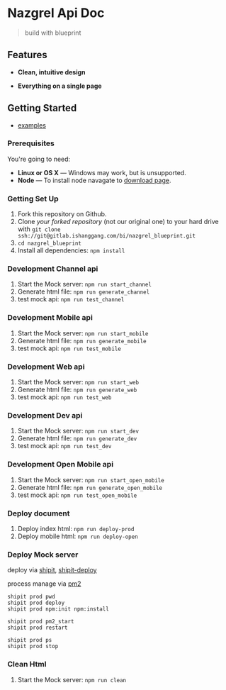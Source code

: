 Nazgrel Api Doc
========
> build with blueprint

Features
------------

* **Clean, intuitive design**

* **Everything on a single page**

Getting Started
------------------------------

- [examples](https://github.com/apiaryio/api-blueprint/tree/master/examples)

### Prerequisites

You're going to need:

 - **Linux or OS X** — Windows may work, but is unsupported.
 - **Node** — To install node navagate to [download page](https://nodejs.org/zh-cn/download/).

### Getting Set Up

 1. Fork this repository on Github.
 2. Clone *your forked repository* (not our original one) to your hard drive with `git clone ssh://git@gitlab.ishanggang.com/bi/nazgrel_blueprint.git`
 3. `cd nazgrel_blueprint`
 4. Install all dependencies: `npm install`

### Development Channel api

 1. Start the Mock server: `npm run start_channel`
 2. Generate html file: `npm run generate_channel`
 3. test mock api: `npm run test_channel`

### Development Mobile api

 1. Start the Mock server: `npm run start_mobile`
 2. Generate html file: `npm run generate_mobile`
 3. test mock api: `npm run test_mobile`

### Development Web api

 1. Start the Mock server: `npm run start_web`
 2. Generate html file: `npm run generate_web`
 3. test mock api: `npm run test_web`

### Development Dev api

 1. Start the Mock server: `npm run start_dev`
 2. Generate html file: `npm run generate_dev`
 3. test mock api: `npm run test_dev`

### Development Open Mobile api

 1. Start the Mock server: `npm run start_open_mobile`
 2. Generate html file: `npm run generate_open_mobile`
 3. test mock api: `npm run test_open_mobile`

### Deploy document

 1. Deploy index html: `npm run deploy-prod`
 2. Deploy mobile html: `npm run deploy-open`

### Deploy Mock server

deploy via [shipit](https://github.com/shipitjs/shipit), [shipit-deploy](https://github.com/shipitjs/shipit-deploy)

process manage via [pm2](https://github.com/Unitech/pm2)

```shell
shipit prod pwd
shipit prod deploy
shipit prod npm:init npm:install

shipit prod pm2_start
shipit prod restart

shipit prod ps
shipit prod stop
```

### Clean Html

1. Start the Mock server: `npm run clean`